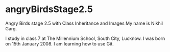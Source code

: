 # angryBirdsStage2.5
Angry Birds stage 2.5 with Class Inheritance and Images
My name is Nikhil Garg. 

I study in class 7 at The Millennium School, South City, Lucknow.
I was born on 15th January 2008.
I am learning how to use Git.